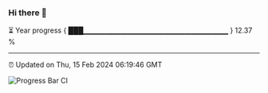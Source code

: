 ### Hi there 👋

⏳ Year progress { ███▁▁▁▁▁▁▁▁▁▁▁▁▁▁▁▁▁▁▁▁▁▁▁▁▁▁▁ } 12.37 %

---

⏰ Updated on Thu, 15 Feb 2024 06:19:46 GMT

![Progress Bar CI](https://github.com/liununu/liununu/workflows/Progress%20Bar%20CI/badge.svg)
